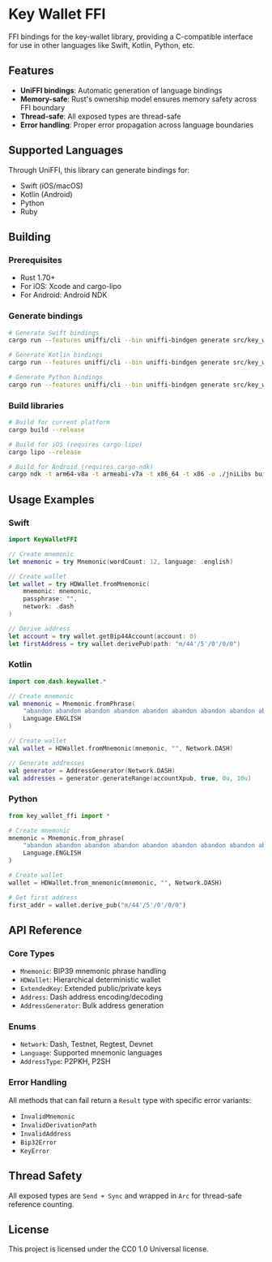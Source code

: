 # Key Wallet FFI

FFI bindings for the key-wallet library, providing a C-compatible interface for use in other languages like Swift, Kotlin, Python, etc.

## Features

- **UniFFI bindings**: Automatic generation of language bindings
- **Memory-safe**: Rust's ownership model ensures memory safety across FFI boundary
- **Thread-safe**: All exposed types are thread-safe
- **Error handling**: Proper error propagation across language boundaries

## Supported Languages

Through UniFFI, this library can generate bindings for:
- Swift (iOS/macOS)
- Kotlin (Android)
- Python
- Ruby

## Building

### Prerequisites

- Rust 1.70+
- For iOS: Xcode and cargo-lipo
- For Android: Android NDK

### Generate bindings

```bash
# Generate Swift bindings
cargo run --features uniffi/cli --bin uniffi-bindgen generate src/key_wallet.udl --language swift

# Generate Kotlin bindings  
cargo run --features uniffi/cli --bin uniffi-bindgen generate src/key_wallet.udl --language kotlin

# Generate Python bindings
cargo run --features uniffi/cli --bin uniffi-bindgen generate src/key_wallet.udl --language python
```

### Build libraries

```bash
# Build for current platform
cargo build --release

# Build for iOS (requires cargo-lipo)
cargo lipo --release

# Build for Android (requires cargo-ndk)
cargo ndk -t arm64-v8a -t armeabi-v7a -t x86_64 -t x86 -o ./jniLibs build --release
```

## Usage Examples

### Swift

```swift
import KeyWalletFFI

// Create mnemonic
let mnemonic = try Mnemonic(wordCount: 12, language: .english)

// Create wallet
let wallet = try HDWallet.fromMnemonic(
    mnemonic: mnemonic,
    passphrase: "",
    network: .dash
)

// Derive address
let account = try wallet.getBip44Account(account: 0)
let firstAddress = try wallet.derivePub(path: "m/44'/5'/0'/0/0")
```

### Kotlin

```kotlin
import com.dash.keywallet.*

// Create mnemonic
val mnemonic = Mnemonic.fromPhrase(
    "abandon abandon abandon abandon abandon abandon abandon abandon abandon abandon abandon about",
    Language.ENGLISH
)

// Create wallet
val wallet = HDWallet.fromMnemonic(mnemonic, "", Network.DASH)

// Generate addresses
val generator = AddressGenerator(Network.DASH)
val addresses = generator.generateRange(accountXpub, true, 0u, 10u)
```

### Python

```python
from key_wallet_ffi import *

# Create mnemonic
mnemonic = Mnemonic.from_phrase(
    "abandon abandon abandon abandon abandon abandon abandon abandon abandon abandon abandon about",
    Language.ENGLISH
)

# Create wallet
wallet = HDWallet.from_mnemonic(mnemonic, "", Network.DASH)

# Get first address
first_addr = wallet.derive_pub("m/44'/5'/0'/0/0")
```

## API Reference

### Core Types

- `Mnemonic`: BIP39 mnemonic phrase handling
- `HDWallet`: Hierarchical deterministic wallet
- `ExtendedKey`: Extended public/private keys
- `Address`: Dash address encoding/decoding
- `AddressGenerator`: Bulk address generation

### Enums

- `Network`: Dash, Testnet, Regtest, Devnet
- `Language`: Supported mnemonic languages
- `AddressType`: P2PKH, P2SH

### Error Handling

All methods that can fail return a `Result` type with specific error variants:
- `InvalidMnemonic`
- `InvalidDerivationPath`
- `InvalidAddress`
- `Bip32Error`
- `KeyError`

## Thread Safety

All exposed types are `Send + Sync` and wrapped in `Arc` for thread-safe reference counting.

## License

This project is licensed under the CC0 1.0 Universal license.
